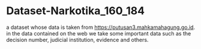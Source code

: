 # Dataset-Narkotika_160_184
a dataset whose data is taken from https://putusan3.mahkamahagung.go.id. in the data contained on the web we take some important data such as the decision number, judicial institution, evidence and others.
